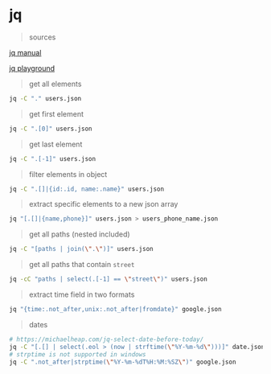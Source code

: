 # jq

> sources

[jq manual](https://stedolan.github.io/jq/manual/)

[jq playground](https://jqplay.org/)

> get all elements

```bash
jq -C "." users.json
```

> get first element

```bash
jq -C ".[0]" users.json
```

> get last element

```bash
jq -C ".[-1]" users.json
```

> filter elements in object

```bash
jq -C ".[]|{id:.id, name:.name}" users.json
```

> extract specific elements to a new json array

```bash
jq "[.[]|{name,phone}]" users.json > users_phone_name.json
```

> get all paths (nested included)

```bash
jq -C "[paths | join(\".\")]" users.json
```

> get all paths that contain `street`

```bash
jq -cC "paths | select(.[-1] == \"street\")" users.json
```

> extract time field in two formats

```bash
jq "{time:.not_after,unix:.not_after|fromdate}" google.json
```

> dates

```bash
# https://michaelheap.com/jq-select-date-before-today/
jq -C "[.[] | select(.eol > (now | strftime(\"%Y-%m-%d\")))]" date.json
# strptime is not supported in windows
jq -C ".not_after|strptime(\"%Y-%m-%dT%H:%M:%SZ\")" google.json
```

